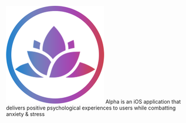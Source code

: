 ![alt tag](https://github.com/Yendall/Alpha/blob/master/Alpha/Assets.xcassets/Home_Photos/Home_Logo.imageset/Home_Logo-1.png)
Alpha is an iOS application that delivers positive psychological experiences to users while combatting anxiety &amp; stress
